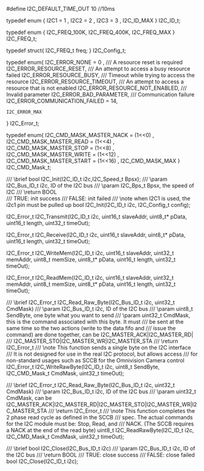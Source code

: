 #define I2C_DEFAULT_TIME_OUT 10  //10ms

typedef enum
{
    I2C1 = 1 ,
    I2C2 = 2 ,
    I2C3 = 3 ,
    I2C_ID_MAX
} I2C_ID_t;

typedef enum
{
    I2C_FREQ_100K,
    I2C_FREQ_400K,
    I2C_FREQ_MAX
} I2C_FREQ_t;

typedef struct{
    I2C_FREQ_t freq;
} I2C_Config_t;

typedef enum{
    I2C_ERROR_NONE = 0     ,
    /// A resource reset is required
    I2C_ERROR_RESOURCE_RESET,
    /// An attempt to access a busy resource failed
    I2C_ERROR_RESOURCE_BUSY,
    /// Timeout while trying to access the resource
    I2C_ERROR_RESOURCE_TIMEOUT,
    /// An attempt to access a resource that is not enabled
    I2C_ERROR_RESOURCE_NOT_ENABLED,
    /// Invalid parameter
    I2C_ERROR_BAD_PARAMETER,
    /// Communication failure
    I2C_ERROR_COMMUNICATION_FAILED  = 14,

    I2C_ERROR_MAX
} I2C_Error_t;

typedef enum{
    I2C_CMD_MASK_MASTER_NACK   =     (1<<0)  ,
    I2C_CMD_MASK_MASTER_READ   =     (1<<4)  ,
    I2C_CMD_MASK_MASTER_STOP   =     (1<<8)  ,
    I2C_CMD_MASK_MASTER_WRITE  =     (1<<12) ,
    I2C_CMD_MASK_MASTER_START  =     (1<<16) ,
    I2C_CMD_MASK_MAX
} I2C_CMD_Mask_t;
 

/// \brief  bool I2C_Init(I2C_ID_t i2c,I2C_Speed_t Bpsx);
/// \param  I2C_Bus_ID_t i2c, ID of the I2C bus
/// \param  I2C_Bps_t Bpsx, the speed of I2C
/// \return BOOL  
///         TRUE: init success
///			FALSE: init failed
/// \note   when I2C1 is used, the i2c1 pin must be pulled up
bool I2C_Init(I2C_ID_t i2c, I2C_Config_t config);


I2C_Error_t I2C_Transmit(I2C_ID_t i2c, uint16_t slaveAddr, uint8_t* pData, uint16_t length, uint32_t timeOut);

I2C_Error_t I2C_Receive(I2C_ID_t i2c, uint16_t slaveAddr, uint8_t* pData, uint16_t length, uint32_t timeOut);

I2C_Error_t I2C_WriteMem(I2C_ID_t i2c, uint16_t slaveAddr, uint32_t memAddr, uint8_t memSize, uint8_t* pData, uint16_t length, uint32_t timeOut);

I2C_Error_t I2C_ReadMem(I2C_ID_t i2c, uint16_t slaveAddr, uint32_t memAddr, uint8_t memSize, uint8_t* pData, uint16_t length, uint32_t timeOut);

/// \brief  I2C_Error_t I2C_Read_Raw_Byte(I2C_Bus_ID_t i2c, uint32_t CmdMask)
/// \param  I2C_Bus_ID_t i2c, ID of the I2C bus
/// \param  uint8_t SendByte, one byte what you want to send
/// \param  uint32_t CmdMask, this is the command associated with this byte.  It must
///         be sent at the same time so the two actions (write to the data fifo and
///         issue the command) are done together, can be I2C_MASTER_ACK|I2C_MASTER_RD|
///         I2C_MASTER_STO|I2C_MASTER_WR|I2C_MASTER_STA
/// \return I2C_Error_t
/// \note   This function sends a single byte on the I2C interface
///         It is not designed for use in the real I2C protocol, but allows access
///         for non-standard usages such as SCCB for the Omnivision Camera control
I2C_Error_t I2C_WriteRawByte(I2C_ID_t i2c, uint8_t SendByte, I2C_CMD_Mask_t CmdMask, uint32_t timeOut);

/// \brief  I2C_Error_t I2C_Read_Raw_Byte(I2C_Bus_ID_t i2c, uint32_t CmdMask)
/// \param  I2C_Bus_ID_t i2c, ID of the I2C bus
/// \param  uint32_t CmdMask, can be I2C_MASTER_ACK|I2C_MASTER_RD|I2C_MASTER_STO|I2C_MASTER_WR|I2C_MASTER_STA
/// \return I2C_Error_t
/// \note   This function completes the 2 phase read cycle as defined in the SCCB
///         spec.  The actual commands for the I2C module must be:  Stop, Read, and
///         NACK. (The SCCB requires a NACK at the end of the read byte)
uint8_t I2C_ReadRawByte(I2C_ID_t i2c, I2C_CMD_Mask_t CmdMask, uint32_t timeOut);


/// \brief  bool I2C_Close(I2C_Bus_ID_t i2c)
/// \param  I2C_Bus_ID_t i2c, ID of the I2C bus
/// \return BOOL
///         TRUE: close success
///			FALSE: close failed
bool I2C_Close(I2C_ID_t i2c);